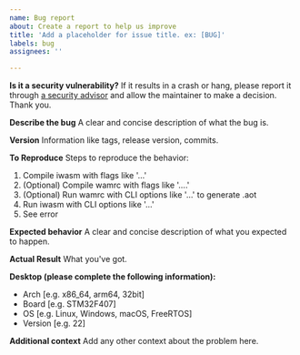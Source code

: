 ```yaml
---
name: Bug report
about: Create a report to help us improve
title: 'Add a placeholder for issue title. ex: [BUG]'
labels: bug
assignees: ''

---
```


**Is it a security vulnerability?**
If it results in a crash or hang, please report it through [a security advisor](https://github.com/bytecodealliance/wasm-micro-runtime/security/advisories) and allow the maintainer to make a decision. Thank you.

**Describe the bug**
A clear and concise description of what the bug is.

**Version**
Information like tags, release version, commits.

**To Reproduce**
Steps to reproduce the behavior:
1. Compile iwasm with flags like '...'
2. (Optional) Compile wamrc with flags like '....'
3. (Optional) Run wamrc with CLI options like '...' to generate .aot
4. Run iwasm with CLI options like '...'
5. See error

**Expected behavior**
A clear and concise description of what you expected to happen.

**Actual Result**
What you've got.

**Desktop (please complete the following information):**
 - Arch [e.g. x86_64, arm64, 32bit]
 - Board [e.g. STM32F407]
 - OS [e.g. Linux, Windows, macOS, FreeRTOS]
 - Version [e.g. 22]

**Additional context**
Add any other context about the problem here.
